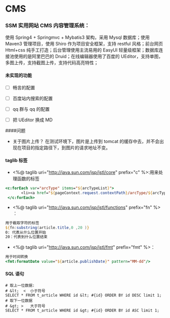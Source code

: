 # CMS
 ### SSM 实用网站 CMS 内容管理系统：

使用 Spring4 + Springmvc + Mybatis3 架构，采用 Mysql 数据库；使用 Maven3 管理项目，使用 Shiro 作为项目安全框架，支持 restful 风格；前台网页 Html+css 纯手工打造；后台管理使用主流易用的 EasyUI 轻量级框架；数据库连接池使用的是阿里巴巴的 Druid；在线编辑器使用了百度的 UEditor，支持单图，多图上传，支持截图上传，支持代码高亮特性；


 #### 未实现的功能
- [ ] 畅言的配置 


- [ ] 百度站内搜索的配置


- [ ] qq 群与 qq 的配置
- [ ] 把 UEditor 换成 MD

 ####问题
 * 关于图片上传？
    在测试环境下，图片是上传到 tomcat 的缓存中去，并不会出现在项目的指定路径下，到图片的请求地址不变。

 #### taglib 标签
 * <%@ taglib uri="http://java.sun.com/jsp/jstl/core" prefix="c" %>:用来处理函数的标签
 ```jsp
 <c:forEach var="arcType" items="${arcTypeList}">
        <li><a href="${pageContext.request.contextPath}/arcType/${arcType.id}">${arcType.typeName}</a></li>
  </c:forEach>
 ```
 * <%@ taglib uri="http://java.sun.com/jsp/jstl/functions" prefix="fn" %> ：
 ```jsp
 用于截取字符的标签
${fn:substring(article.title,0 ,20 )}  
 0: 代表从什么位置开始
 20：代表到什么位置结束
 ```

 * <%@ taglib uri="http://java.sun.com/jsp/jstl/fmt" prefix="fmt" %>：
 ```jsp
用于时间转换
<fmt:formatDate value="${article.publishDate}" pattern="MM-dd"/>
 ```
#### SQL 语句
```mysql
# 取上一位数据:
# &lt;  <  小于符号
SELECT * FROM t_article WHERE id &lt; #{id} ORDER BY id DESC limit 1;
# 取下一位数据
# &gt; >   大于符号
SELECT * FROM t_article WHERE id &gt; #{id} ORDER BY id ASC limit 1;
```
